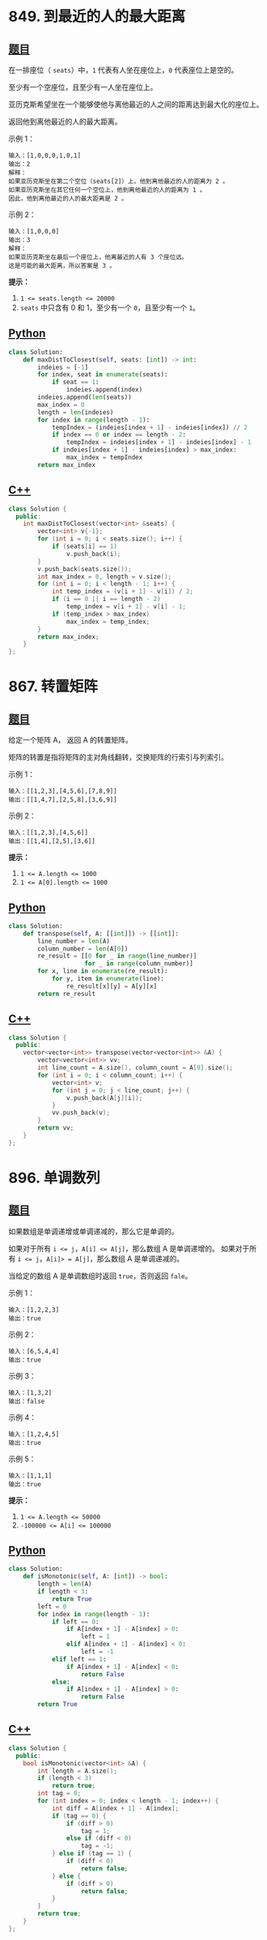 # 849. 到最近的人的最大距离

## [题目](https://leetcode-cn.com/problems/maximize-distance-to-closest-person/)

在一排座位（ `seats`）中，`1` 代表有人坐在座位上，`0` 代表座位上是空的。

至少有一个空座位，且至少有一人坐在座位上。

亚历克斯希望坐在一个能够使他与离他最近的人之间的距离达到最大化的座位上。

返回他到离他最近的人的最大距离。

示例 1：

```
输入：[1,0,0,0,1,0,1]
输出：2
解释：
如果亚历克斯坐在第二个空位（seats[2]）上，他到离他最近的人的距离为 2 。
如果亚历克斯坐在其它任何一个空位上，他到离他最近的人的距离为 1 。
因此，他到离他最近的人的最大距离是 2 。 
```


示例 2：

```
输入：[1,0,0,0]
输出：3
解释： 
如果亚历克斯坐在最后一个座位上，他离最近的人有 3 个座位远。
这是可能的最大距离，所以答案是 3 。
```

**提示：**

1. `1 <= seats.length <= 20000`
2. `seats` 中只含有 0 和 1，至少有一个 `0`，且至少有一个 `1`。

## [Python](./849.%20到最近的人的最大距离.py)

```python
class Solution:
    def maxDistToClosest(self, seats: [int]) -> int:
        indeies = [-1]
        for index, seat in enumerate(seats):
            if seat == 1:
                indeies.append(index)
        indeies.append(len(seats))
        max_index = 0
        length = len(indeies)
        for index in range(length - 1):
            tempIndex = (indeies[index + 1] - indeies[index]) // 2
            if index == 0 or index == length - 2:
                tempIndex = indeies[index + 1] - indeies[index] - 1
            if indeies[index + 1] - indeies[index] > max_index:
                max_index = tempIndex
        return max_index
```



## [C++](./849.%20到最近的人的最大距离.cc)

```c++
class Solution {
  public:
    int maxDistToClosest(vector<int> &seats) {
        vector<int> v{-1};
        for (int i = 0; i < seats.size(); i++) {
            if (seats[i] == 1)
                v.push_back(i);
        }
        v.push_back(seats.size());
        int max_index = 0, length = v.size();
        for (int i = 0; i < length - 1; i++) {
            int temp_index = (v[i + 1] - v[i]) / 2;
            if (i == 0 || i == length - 2)
                temp_index = v[i + 1] - v[i] - 1;
            if (temp_index > max_index)
                max_index = temp_index;
        }
        return max_index;
    }
};
```

# 867. 转置矩阵

## [题目](https://leetcode-cn.com/problems/transpose-matrix/)

给定一个矩阵 A， 返回 A 的转置矩阵。

矩阵的转置是指将矩阵的主对角线翻转，交换矩阵的行索引与列索引。 

示例 1：

```
输入：[[1,2,3],[4,5,6],[7,8,9]]
输出：[[1,4,7],[2,5,8],[3,6,9]]
```


示例 2：

```
输入：[[1,2,3],[4,5,6]]
输出：[[1,4],[2,5],[3,6]]
```

**提示：**

1. `1 <= A.length <= 1000`
2. `1 <= A[0].length <= 1000`

## [Python](./867.%20转置矩阵.py)

```python
class Solution:
    def transpose(self, A: [[int]]) -> [[int]]:
        line_number = len(A)
        column_number = len(A[0])
        re_result = [[0 for _ in range(line_number)]
                     for _ in range(column_number)]
        for x, line in enumerate(re_result):
            for y, item in enumerate(line):
                re_result[x][y] = A[y][x]
        return re_result
```



## [C++](./867.%20转置矩阵.cc)

```c++
class Solution {
  public:
    vector<vector<int>> transpose(vector<vector<int>> &A) {
        vector<vector<int>> vv;
        int line_count = A.size(), column_count = A[0].size();
        for (int i = 0; i < column_count; i++) {
            vector<int> v;
            for (int j = 0; j < line_count; j++) {
                v.push_back(A[j][i]);
            }
            vv.push_back(v);
        }
        return vv;
    }
};
```

# 896. 单调数列

## [题目](https://leetcode-cn.com/problems/monotonic-array/)

如果数组是单调递增或单调递减的，那么它是单调的。

如果对于所有 `i <= j`，`A[i] <= A[j]`，那么数组 A 是单调递增的。 如果对于所有 `i <= j`，`A[i]> = A[j]`，那么数组 A 是单调递减的。

当给定的数组 A 是单调数组时返回 `true`，否则返回 `fale`。

示例 1：

```
输入：[1,2,2,3]
输出：true
```


示例 2：

```
输入：[6,5,4,4]
输出：true
```


示例 3：

```
输入：[1,3,2]
输出：false
```


示例 4：

```
输入：[1,2,4,5]
输出：true
```


示例 5：

```
输入：[1,1,1]
输出：true
```

**提示：**

1. `1 <= A.length <= 50000`
2. `-100000 <= A[i] <= 100000`

## [Python](./896.%20单调数列.py)

```python
class Solution:
    def isMonotonic(self, A: [int]) -> bool:
        length = len(A)
        if length < 3:
            return True
        left = 0
        for index in range(length - 1):
            if left == 0:
                if A[index + 1] - A[index] > 0:
                    left = 1
                elif A[index + 1] - A[index] < 0:
                    left = -1
            elif left == 1:
                if A[index + 1] - A[index] < 0:
                    return False
            else:
                if A[index + 1] - A[index] > 0:
                    return False
        return True
```



## [C++](./896.%20单调数列.cc)

```c++
class Solution {
  public:
    bool isMonotonic(vector<int> &A) {
        int length = A.size();
        if (length < 3)
            return true;
        int tag = 0;
        for (int index = 0; index < length - 1; index++) {
            int diff = A[index + 1] - A[index];
            if (tag == 0) {
                if (diff > 0)
                    tag = 1;
                else if (diff < 0)
                    tag = -1;
            } else if (tag == 1) {
                if (diff < 0)
                    return false;
            } else {
                if (diff > 0)
                    return false;
            }
        }
        return true;
    }
};
```

